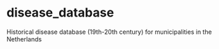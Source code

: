 # disease_database
Historical disease database (19th-20th century) for municipalities in the Netherlands
